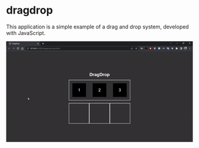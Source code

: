 # dragdrop

This application is a simple example of a drag and drop system, developed with JavaScript.

![DragDrop gif](./.github/dragdrop-gif.gif 'DragDrop gif')
